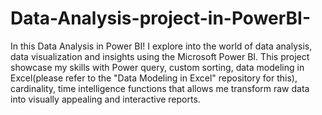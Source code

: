 # Data-Analysis-project-in-PowerBI-
In this Data Analysis in Power BI! I explore into the world of data analysis, data visualization and insights using the Microsoft Power BI. This project showcase my skills with Power query, custom sorting, data modeling in Excel(please refer to the "Data Modeling in Excel" repository for this), cardinality, time intelligence functions that allows me transform raw data into visually appealing and interactive reports.
